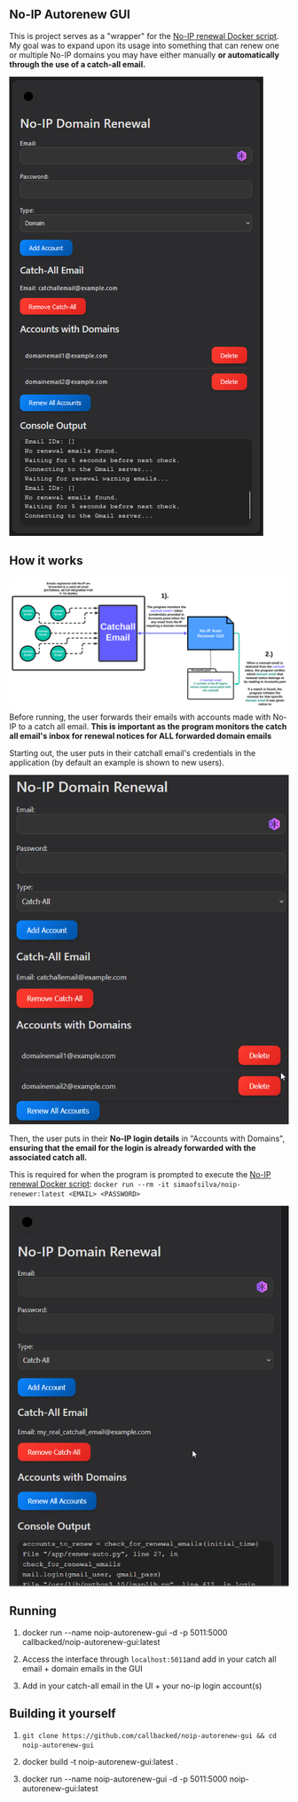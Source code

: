 ##  No-IP Autorenew GUI

This is project serves as a "wrapper" for the [No-IP renewal Docker script](https://github.com/simao-silva/noip-renewer). My goal was to expand upon its usage into something that can renew one or multiple No-IP domains you may have either manually **or automatically through the use of a catch-all email.**

![demo](https://raw.githubusercontent.com/callbacked/noip-autorenew-gui/master/assets/demo.png)

  
  

##  How it works

![overview](https://raw.githubusercontent.com/callbacked/noip-autorenew-gui/2a86e95a41c3bbc5c76c3f01345116ad239c58cb/assets/overview.svg)Before running, the user forwards their emails with accounts made with No-IP to a catch all email. **This is important as the program monitors the catch all email's inbox for renewal notices for ALL forwarded domain emails**

  

Starting out, the user puts in their catchall email's credentials in the application (by default an example is shown to new users).

  

![step1](https://raw.githubusercontent.com/callbacked/noip-autorenew-gui/master/assets/step1.gif)

  
  

Then, the user puts in their **No-IP login details** in "Accounts with Domains", **ensuring that the email for the login is already forwarded with the associated catch all.**

  

This is required for when the program is prompted to execute the [No-IP renewal Docker script](https://github.com/simao-silva/noip-renewer): ``docker run --rm -it simaofsilva/noip-renewer:latest <EMAIL> <PASSWORD>``

  
  

![step2](https://raw.githubusercontent.com/callbacked/noip-autorenew-gui/master/assets/step2.gif)
## Running

1.  docker run --name noip-autorenew-gui -d -p 5011:5000 callbacked/noip-autorenew-gui:latest

2. Access the interface through ``localhost:5011``and add in your catch all email + domain emails in the GUI

3. Add in your catch-all email in the UI + your no-ip login account(s) 

## Building it yourself

1.  ``git clone https://github.com/callbacked/noip-autorenew-gui && cd noip-autorenew-gui``

2. docker build -t noip-autorenew-gui:latest .

3. docker run --name noip-autorenew-gui -d -p 5011:5000 noip-autorenew-gui:latest






